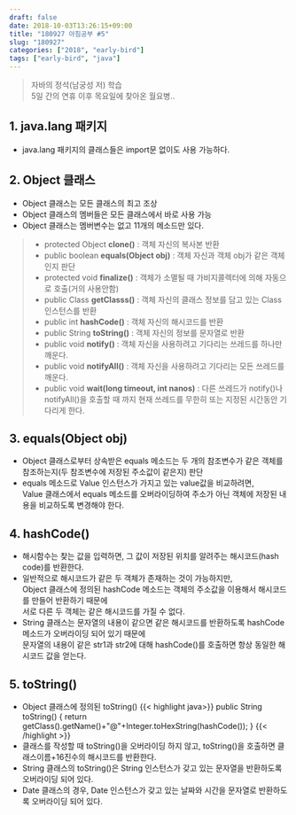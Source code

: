 ```yaml
---
draft: false
date: 2018-10-03T13:26:15+09:00
title: "180927 아침공부 #5"
slug: "180927"
categories: ["2018", "early-bird"]
tags: ["early-bird", "java"]
---
```


>자바의 정석(남궁성 저) 학습  
>5일 간의 연휴 이후 목요일에 찾아온 월요병..

## 1. java.lang 패키지
- java.lang 패키지의 클래스들은 import문 없이도 사용 가능하다.

## 2. Object 클래스
- Object 클래스는 모든 클래스의 최고 조상
- Object 클래스의 멤버들은 모든 클래스에서 바로 사용 가능
- Object 클래스는 멤버변수는 없고 11개의 메소드만 있다.

>- protected Object **clone()** : 객체 자신의 복사본 반환  
>- public boolean **equals(Object obj)** : 객체 자신과 객체 obj가 같은 객체인지 판단
>- protected void **finalize()** : 객체가 소멸될 때 가비지콜렉터에 의해 자동으로 호출(거의 사용안함)
>- public Class **getClasss()** : 객체 자신의 클래스 정보를 담고 있는 Class 인스턴스를 반환
>- public int **hashCode()** : 객체 자신의 해시코드를 반환
>- public String **toString()** : 객체 자신의 정보를 문자열로 반환
>- public void **notify()** : 객체 자신을 사용하려고 기다리는 쓰레드를 하나만 깨운다.
>- public void **notifyAll()** : 객체 자신을 사용하려고 기다리는 모든 쓰레드를 깨운다.
>- public void **wait(long timeout, int nanos)** : 다른 쓰레드가 notify()나 notifyAll()을 호출할 때 까지 현재 쓰레드를 무한히 또는 지정된 시간동안 기다리게 한다.

## 3. equals(Object obj)
- Object 클래스로부터 상속받은 equals 메소드는 두 개의 참조변수가 같은 객체를 참조하는지(두 참조변수에 저장된 주소값이 같은지) 판단
- equals 메소드로 Value 인스턴스가 가지고 있는 value값을 비교하려면,  
Value 클래스에서 equals 메소드를 오버라이딩하여 주소가 아닌 객체에 저장된 내용을 비교하도록 변경해야 한다.

## 4. hashCode()
- 해시함수는 찾는 값을 입력하면, 그 값이 저장된 위치를 알려주는 해시코드(hash code)를 반환한다.
- 일반적으로 해시코드가 같은 두 객체가 존재하는 것이 가능하지만,  
Object 클래스에 정의된 hashCode 메소드는 객체의 주소값을 이용해서 해시코드를 만들어 반환하기 때문에  
서로 다른 두 객체는 같은 해시코드를 가질 수 없다.
- String 클래스는 문자열의 내용이 같으면 같은 해시코드를 반환하도록 hashCode메소드가 오버라이딩 되어 있기 때문에  
문자열의 내용이 같은 str1과 str2에 대해 hashCode()를 호출하면 항상 동일한 해시코드 값을 얻는다.

## 5. toString()
- Object 클래스에 정의된 toString()
  {{< highlight java>}}
public String toString()  {
    return getClass().getName()+"@"+Integer.toHexString(hashCode());
}
{{< /highlight >}}
- 클래스를 작성할 때 toString()을 오버라이딩 하지 않고, toString()을 호출하면 클래스이름+16진수의 해시코드를 반환한다.
- String 클래스의 toString()은 String 인스턴스가 갖고 있는 문자열을 반환하도록 오버라이딩 되어 있다.
- Date 클래스의 경우, Date 인스턴스가 갖고 있는 날짜와 시간을 문자열로 반환하도록 오버라이딩 되어 있다.
